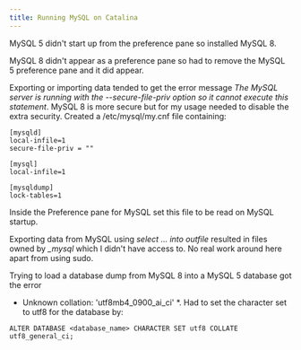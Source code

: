 ```yaml
---
title: Running MySQL on Catalina
---
```

MySQL 5 didn't start up from the preference pane so installed MySQL 8.

MySQL 8 didn't appear as a preference pane so had to remove
the MySQL 5 preference pane and it did appear.

Exporting or importing data tended to get the error message
*The MySQL server is running with the --secure-file-priv option so it cannot execute this statement*. MySQL 8 is more secure but for my usage needed to disable the extra security.
Created a /etc/mysql/my.cnf file containing:

~~~
[mysqld]
local-infile=1
secure-file-priv = ""

[mysql]
local-infile=1

[mysqldump]
lock-tables=1

~~~
Inside the Preference pane for MySQL set this file to be read on MySQL startup.

Exporting data from MySQL using *select ... into outfile* resulted in files
owned by *_mysql* which I didn't have access to. No real work around here
apart from using sudo.

Trying to load a database dump from MySQL 8 into a MySQL 5 database got the error
* Unknown collation: 'utf8mb4_0900_ai_ci' *. Had to set the character set
to utf8 for the database by:

~~~
ALTER DATABASE <database_name> CHARACTER SET utf8 COLLATE utf8_general_ci; 
~~~
